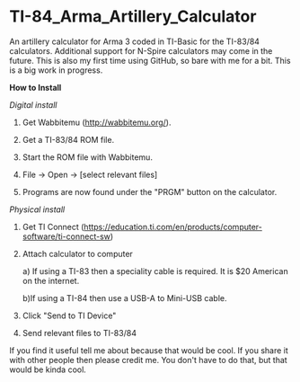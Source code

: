 # TI-84_Arma_Artillery_Calculator
 An artillery calculator for Arma 3 coded in TI-Basic for the TI-83/84 calculators. Additional support for N-Spire calculators may come in the future. 
 This is also my first time using GitHub, so bare with me for a bit.
 This is a big work in progress.
 
 
 ******How to Install******
 
 *Digital install*
 
 1) Get Wabbitemu (http://wabbitemu.org/).
 
 2) Get a TI-83/84 ROM file.
 
 3) Start the ROM file with Wabbitemu.
 
 4) File -> Open -> [select relevant files]
 
 5) Programs are now found under the "PRGM" button on the calculator.
 
 *Physical install*
 
 1) Get TI Connect (https://education.ti.com/en/products/computer-software/ti-connect-sw)
 
 2) Attach calculator to computer

	a) If using a TI-83 then a speciality cable is required. It is $20 American on the internet.
	
	b)If using a TI-84 then use a USB-A to Mini-USB cable.
 
 2) Click "Send to TI Device"
 
 3) Send relevant files to TI-83/84
 
 
 If you find it useful tell me about because that would be cool.
 If you share it with other people then please credit me. You don't have to do that, but that would be kinda cool.